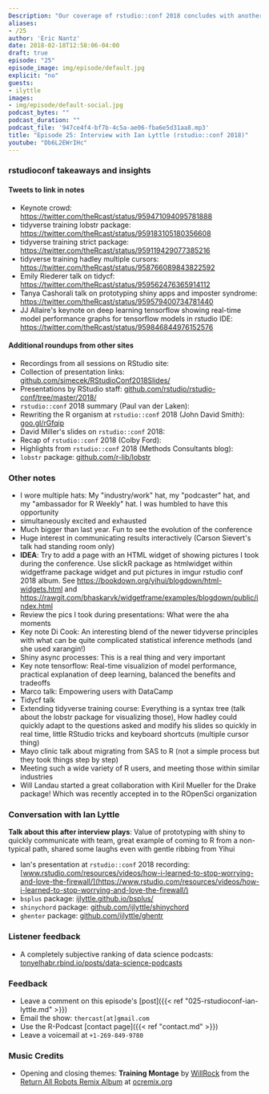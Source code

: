 ```yaml
---
Description: "Our coverage of rstudio::conf 2018 concludes with another great interview!  I talk with Ian Lyttle about his personal journey to using R, the value that shiny brings in communicating with customers, and his new package to ease the pain of working with enterprise GitHub installations.  I also discuss my key insights and takeaways from the extending tidyverse training and talks I attended. I hope you enjoy this jam-packed episode of the R-Podcast!"  
aliases:
- /25
author: 'Eric Nantz'
date: 2018-02-18T12:58:06-04:00
draft: true
episode: "25"
episode_image: img/episode/default.jpg
explicit: "no"
guests:
- ilyttle
images:
- img/episode/default-social.jpg
podcast_bytes: ""
podcast_duration: ""
podcast_file: '947ce4f4-bf7b-4c5a-ae06-fba6e5d31aa8.mp3'
title: "Episode 25: Interview with Ian Lyttle (rstudio::conf 2018)"
youtube: "Db6L2EWrIHc"
---
```


### rstudioconf takeaways and insights 

#### Tweets to link in notes

* Keynote crowd: <https://twitter.com/theRcast/status/959471094095781888>
* tidyverse training lobstr package: <https://twitter.com/theRcast/status/959183105180356608>
* tidyverse training strict package: <https://twitter.com/theRcast/status/959119429077385216>
* tidyverse training hadley multiple cursors: <https://twitter.com/theRcast/status/958766089843822592>
* Emily Riederer talk on tidycf: <https://twitter.com/theRcast/status/959562476365914112>
* Tanya Cashorali talk on prototyping shiny apps and imposter syndrome: <https://twitter.com/theRcast/status/959579400734781440>
* JJ Allaire's keynote on deep learning tensorflow showing real-time model performance graphs for tensorflow models in rstudio IDE: <https://twitter.com/theRcast/status/959846844976152576>

#### Additional roundups from other sites

* Recordings from all sessions on RStudio site: [](https://www.rstudio.com/resources/webinars/#rstudioconf2018)
* Collection of presentation links: [github.com/simecek/RStudioConf2018Slides/](https://github.com/simecek/RStudioConf2018Slides/)
* Presentations by RStudio staff: [github.com/rstudio/rstudio-conf/tree/master/2018/](https://github.com/rstudio/rstudio-conf/tree/master/2018/)
* `rstudio::conf` 2018 summary (Paul van der Laken): [](https://paulvanderlaken.com/2018/02/08/rstudioconf-2018-summary/)
* Rewriting the R organism at `rstudio::conf` 2018 (John David Smith): [goo.gl/rGfqip](https://goo.gl/rGfqip)
* David Miller's slides on `rstudio::conf` 2018: [](https://github.com/dill/rstudioconf2018-summary/blob/master/talk.Rmd)
* Recap of `rstudio::conf` 2018 (Colby Ford): [](https://www.blue-granite.com/blog/rstudio-conference-2018-recap)
* Highlights from `rstudio::conf` 2018 (Methods Consultants blog): [](https://blog.methodsconsultants.com/posts/highlights-from-rstudio-conf-2018/)
* `lobstr` package: [github.com/r-lib/lobstr](https://github.com/r-lib/lobstr)


### Other notes

* I wore multiple hats: My "industry/work" hat, my "podcaster" hat, and my "ambassador for R Weekly" hat.  I was humbled to have this opportunity
* simultaneously excited and exhausted
* Much bigger than last year.  Fun to see the evolution of the conference
* Huge interest in communicating results interactively (Carson Sievert's talk had standing room only)
* __IDEA__: Try to add a page with an HTML widget of showing pictures I took during the conference.  Use slickR package as htmlwidget within widgetframe package widget and put pictures in imgur rstudio conf 2018 album.  See <https://bookdown.org/yihui/blogdown/html-widgets.html> and <https://rawgit.com/bhaskarvk/widgetframe/examples/blogdown/public/index.html>
* Review the pics I took during presentations: What were the aha moments
* Key note Di Cook: An interesting blend of the newer tidyverse principles with what can be quite complicated statistical inference methods (and she used xarangin!)
* Shiny async processes: This is a real thing and very important
* Key note tensorflow: Real-time visualizion of model performance, practical explanation of deep learning, balanced the benefits and tradeoffs
* Marco talk: Empowering users with DataCamp
* Tidycf talk
* Extending tidyverse training course: Everything is a syntax tree (talk about the lobstr package for visualizing those), How hadley could quickly adapt to the questions asked and modify his slides so quickly in real time, little RStudio tricks and keyboard shortcuts (multiple cursor thing)
* Mayo clinic talk about migrating from SAS to R (not a simple process but they took things step by step)
* Meeting such a wide variety of R users, and meeting those within similar industries
* Will Landau started a great collaboration with Kiril Mueller for the Drake package!  Which was recently accepted in to the ROpenSci organization

### Conversation with Ian Lyttle

__Talk about this after interview plays__: Value of prototyping with shiny to quickly communicate with team, great example of coming to R from a non-typical path, shared some laughs even with gentle ribbing from Yihui

* Ian's presentation at `rstudio::conf` 2018 recording: [www.rstudio.com/resources/videos/how-i-learned-to-stop-worrying-and-love-the-firewall/](https://www.rstudio.com/resources/videos/how-i-learned-to-stop-worrying-and-love-the-firewall/)
* `bsplus` package: [ijlyttle.github.io/bsplus/](https://ijlyttle.github.io/bsplus)
* `shinychord` package: [github.com/ijlyttle/shinychord](https://github.com/ijlyttle/shinychord)
* `ghenter` package: [github.com/ijlyttle/ghentr](https://github.com/ijlyttle/ghentr)

### Listener feedback

* A completely subjective ranking of data science podcasts: [tonyelhabr.rbind.io/posts/data-science-podcasts](https://tonyelhabr.rbind.io/posts/data-science-podcasts/) 

### Feedback

- Leave a comment on this episode's [post]({{< ref "025-rstudioconf-ian-lyttle.md" >}})
- Email the show: `thercast[at]gmail.com`
- Use the R-Podcast [contact page]({{< ref "contact.md" >}})
- Leave a voicemail at `+1-269-849-9780`

### Music Credits

- Opening and closing themes: __Training Montage__ by [WillRock](http://ocremix.org/artist/5043/willrock)  from the [Return All Robots Remix Album](http://ocremix.org/events/returnallrobots/) at [ocremix.org](http://ocremix.org/)
